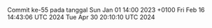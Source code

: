 Commit ke-55 pada tanggal Sun Jan 01 14:00 2023 +0100
Fri Feb 16 14:43:06 UTC 2024
Tue Apr 30 20:10:10 UTC 2024
